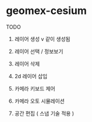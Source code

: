 # geomex-cesium

TODO 

1. 레이어 생성 v 같이 생성됨

2. 레이어 선택 / 정보보기

3. 레이어 삭제

4. 2d 레이어 삽입

5. 카메라 키보드 제어

6. 카메라 오토 시뮬레이션

7. 공간 편집 ( 스냅 기술 적용 )
